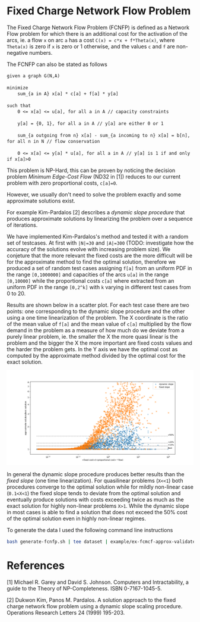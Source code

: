 # Fixed Charge Network Flow Problem

The Fixed Charge Network Flow Problem (FCNFP) is defined as a Network Flow
problem for which there is an additional cost for the activation of the arcs, ie. a
flow `x` on arc `a` has a cost `C(x) = c*x + f*Theta(x)`, where `Theta(x)`
is zero if `x` is zero or 1 otherwise, and the values `c` and `f` are
non-negative numbers.

The FCNFP can also be stated as follows
```
given a graph G(N,A)

minimize
    sum_{a in A} x[a] * c[a] + f[a] * y[a]

such that
    0 <= x[a] <= u[a], for all a in A // capacity constraints
    
    y[a] = {0, 1}, for all a in A // y[a] are either 0 or 1
    
    sum_{a outgoing from n} x[a] - sum_{a incoming to n} x[a] = b[n], for all n in N // flow conservation
    
    0 <= x[a] <= y[a] * u[a], for all a in A // y[a] is 1 if and only if x[a]>0

```

This problem is NP-Hard, this can be proven by noticing the decision problem
*Minimum Edge-Cost Flow* (ND32 in [1])
reduces to our current problem with zero proportional costs, `c[a]=0`.

However, we usually don't need to solve the problem exactly and some approximate
solutions exist.

For example Kim-Pardalos [2] describes a *dynamic slope procedure* that produces
approximate solutions by linearizing the problem over a sequence of iterations.

We have implemented Kim-Pardalos's method and tested it with a random set of
testcases. At first with `|N|=30` and `|A|=300` (TODO: investigate how the accuracy of
the solutions evolve with increasing problem size).
We conjeture that the more relevant the fixed costs are the more difficult will
be for the approximate method to find the optimal solution, therefore we
produced a set of random test cases assigning `f[a]` from an uniform PDF in the
range `[0,1000000]` and capacities of the arcs `u[a]` in the range `[0,10000]`
while the proportional costs `c[a]` where extracted from an uniform PDF in
the range `[0,2^k]` with `k` varying in different test cases from 0 to 20.

Results are shown below in a scatter plot.
For each test case there are two points: one corresponding to the dynamic slope
procedure and the other using a one time linearization of the problem.
The X coordinate is the ratio of the mean value of `f[a]` and the mean value of
`c[a]` multiplied by the flow demand in the problem as a measure of how much do
we deviate from a purely linear problem, ie. the smaller the X the more
quasi linear is the problem and the bigger the X the more important are fixed
costs values and the harder the problem gets. In the Y axis we have
the optimal cost as computed by the approximate method divided by the
optimal cost for the exact solution.

![Scatter plot of dynamic slope testing](./dyn-slope-scatter.png)

In general the dynamic slope procedure produces better results than the
*fixed slope* (one time linearization). For quasilinear problems (`X<<1`)
both procedures converge to the optimal solution while for mildly
non-linear case (`0.1<X<1`) the fixed slope tends to deviate from the optimal
solution and eventually produce solutions with costs exceeding twice as much
as the exact solution for highly non-linear problems `X>1`.
While the dynamic slope in most cases is able to find a solution that does not
exceed the 50% cost of the optimal solution even in highly non-linear regimes.

To generate the data I used the following command line instructions
```bash
bash generate-fcnfp.sh | tee dataset | example/ex-fcmcf-approx-validate | tee results | python scatter-plot-fcnfp.py
```

# References

[1] Michael R. Garey and David S. Johnson. Computers and Intractability, a guide
to the Theory of NP-Completeness. ISBN 0-7167-1045-5.

[2] Dukwon Kim, Panos M. Pardalos. A solution approach to the fixed charge
network flow problem using a dynamic slope scaling procedure.
Operations Research Letters 24 (1999) 195-203.
